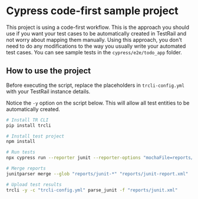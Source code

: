 # Cypress code-first sample project

This project is using a code-first workflow. This is the approach you should use if you want your test cases to be automatically created in TestRail and not worry about mapping them manually. Using this approach, you don't need to do any modifications to the way you usually write your automated test cases. You can see sample tests in the `cypress/e2e/todo_app` folder. 

## How to use the project

Before executing the script, replace the placeholders in `trcli-config.yml` with your TestRail instance details.

Notice the `-y` option on the script below. This will allow all test entities to be automatically created.

```sh
# Install TR CLI
pip install trcli

# Install test project
npm install

# Run tests
npx cypress run --reporter junit --reporter-options "mochaFile=reports/junit-[hash].xml"

# Merge reports
junitparser merge --glob "reports/junit-*" "reports/junit-report.xml"

# Upload test results
trcli -y -c "trcli-config.yml" parse_junit -f "reports/junit.xml"
```
